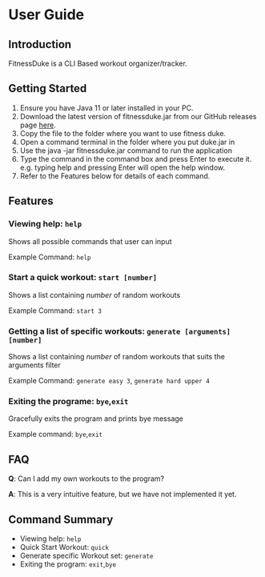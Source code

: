 # User Guide

## Introduction

FitnessDuke is a CLI Based workout organizer/tracker.

## Getting Started

1. Ensure you have Java 11 or later installed in your PC.
2. Download the latest version of fitnessduke.jar from our GitHub releases 
page [here](https://github.com/AY2223S2-CS2113-W13-2/tp/releases).
3. Copy the file to the folder where you want to use fitness duke.
4. Open a command terminal in the folder where you put duke.jar in
6. Use the java -jar fitnessduke.jar command to run the application
7. Type the command in the command box and press Enter to execute it.
e.g. typing help and pressing Enter will open the help window.
8. Refer to the Features below for details of each command.

## Features

### Viewing help: ```help```
Shows all possible commands that user can input

Example Command: ```help```

### Start a quick workout: ```start [number]```

Shows a list containing *number* of random workouts

Example Command: ```start 3```

### Getting a list of specific workouts: ```generate [arguments] [number]```

Shows a list containing *number* of random workouts that suits the arguments filter

Example Command: ```generate easy 3```, ```generate hard upper 4```

### Exiting the programe: ```bye```,```exit```
Gracefully exits the program and prints bye message

Example command: ```bye```,```exit```
## FAQ

**Q**: Can I add my own workouts to the program?

**A**: This is a very intuitive feature, but we have not implemented it yet.

## Command Summary

* Viewing help: ```help```
* Quick Start Workout: ```quick```
* Generate specific Workout set: ```generate```
* Exiting the program: ```exit```,```bye```

